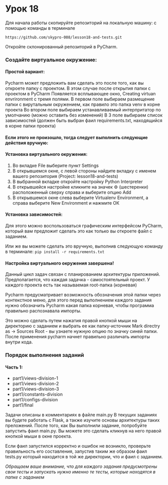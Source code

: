 # Урок 18
Для начала работы скопируйте репозиторий на локальную машину:
c помощью команды в терминале

`https://github.com/skypro-008/lesson18-and-tests.git`

Откройте склонированный репозиторий в PyCharm.

### Cоздайте виртуальное окружение:

#### Простой вариант:
Pycharm может предложить вам сделать это после того, как вы откроете папку с проектом.
В этом случае после открытия папки с проектом в PyCharm
Появляется всплывающее окно, Creating virtuan envrironment c тремя полями.
В первом поле выбираем размещение папки с вирутальным окружением, как правило это папка venv
в корне проекта
Во втором поле выбираем устанавливаемый интерпритатор по умолчанию (можно оставить без изменений)
В 3 поле выбираем список зависимостей (должен быть выбран фаил requirements.txt, находящийся в корне папки проекта)

#### Если этого не произошло, тогда следует выполнить следующие действия вручную:
#### Установка виртуального окружения:
1. Во вкладке File выберите пункт Settings
2. В открывшемся окне, с левой стороны найдите вкладку с именем
вашего репозитория (Project: lesson18-and-tests)
3. В выбранной вкладке откройте настройку Python Interpreter
4. В открывшейся настройке кликните на значек ⚙ (шестеренки) 
расположенный сверху справа и выберите опцию Add
5. В открывшемся окне слева выберите Virtualenv Environment, 
а справа выберите New Environment и нажмите ОК

#### Установка зависимостей:
Для этого можно воспользоваться графическим интерфейсом PyCharm,
который вам предложит сделать это как только вы откроете файл с заданием.

Или же вы можете сделать это вручную, выполнив следующую команду в терминале:
`pip install -r requirements.txt`

#### Настройка виртуального окружения завершена!

Данный цикл задач связан с планированием архитектуры приложений. 
Предполагается, что каждая задачка - самостоятельный проект.
У каждого проекта есть так называемая root-папка (корневая)

Pycharm предусматривает возможность обозначения этой папки через контекстное меню, 
для этого перед выполнением каждого задания нужно обозначить Pycharm какая папка корневая, чтобы программа
правильно распознавала импорты.

Это можно сделать путем нажатия правой кнопкой мыши на директорию с заданием и выбрать ее как папку-источник
Mark directry as -> Sources Root - вы узнаете нужную опцию по значку синей папки.
После применения pycharm начнет правильно различать импорты внутри кода.

### Порядок выполнения заданий
#### Часть 1:

- part1/views-division-1
- part1/views-division-2
- part1/views-division-3
- part1/constants-division
- part1/configs-division
- part1/final

Задачи описаны в комментариях в файле main.py
В текущих заданиях вы будете работать с Flask, а также изучите основы архитектуры
таких преложений. После того, как Вы выполнили  задание, попробуйте запустить фаил main.py.
Вы можете это сделать кликнув на него правой кнопкой мыши в окне проекта.

Если фаил запустился корректно и ошибок не возникло, проверьте правильность
его составления, запустив таким же образом фаил tests.py который находится
в той же директории, что и фаил с заданием.

*Обращаем ваше внимание, что для каждого задания предусмотрены свои тесты
и запускать нужно именно те тесты, которые находятся в папке с заданием*


